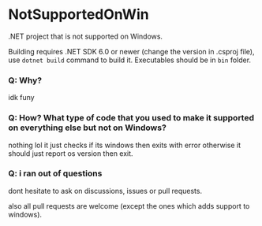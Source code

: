 # NotSupportedOnWin

.NET project that is not supported on Windows.

Building requires .NET SDK 6.0 or newer (change the version in .csproj file), use `dotnet build` command to build it. Executables should be in `bin` folder.

### Q: Why?

idk funy

### Q: How? What type of code that you used to make it supported on everything else but not on Windows?

nothing lol it just checks if its windows then exits with error otherwise it should just report os version then exit.

### Q: i ran out of questions

dont hesitate to ask on discussions, issues or pull requests.

also all pull requests are welcome (except the ones which adds support to windows).